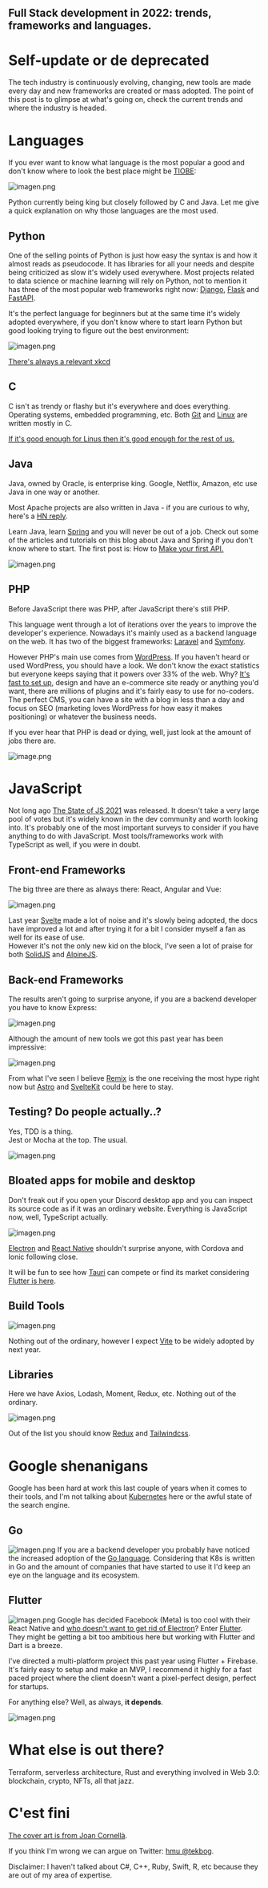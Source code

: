 ## Full Stack development in 2022: trends, frameworks and languages.

# Self-update or de deprecated 

The tech industry is continuously evolving, changing, new tools are made every day and new frameworks are created or mass adopted. The point of this post is to glimpse at what's going on, check the current trends and where the industry is headed.

# Languages

If you ever want to know what language is the most popular a good and don't know where to look the best place might be [TIOBE](https://www.tiobe.com/tiobe-index/):

![imagen.png](https://cdn.hashnode.com/res/hashnode/image/upload/v1645307897259/fLo7CthA7N.png)

Python currently being king but closely followed by C and Java. Let me give a quick explanation on why those languages are the most used.

## Python
One of the selling points of Python is just how easy the syntax is and how it almost reads as pseudocode. It has libraries for all your needs and despite being criticized as slow it's widely used everywhere. 
Most projects related to data science or machine learning will rely on Python, not to mention it has three of the most popular web frameworks right now: [Django](https://github.com/django/django), [Flask](https://flask.palletsprojects.com/en/2.0.x/) and [FastAPI](https://github.com/tiangolo/fastapi).

It's the perfect language for beginners but at the same time it's widely adopted everywhere, if you don't know where to start learn Python but good looking trying to figure out the best environment:

![imagen.png](https://cdn.hashnode.com/res/hashnode/image/upload/v1645309138574/RSIZCU2fr.png)

[There's always a relevant xkcd](https://xkcd.com/1987/)

## C
C isn't as trendy or flashy but it's everywhere and does everything. Operating systems, embedded programming, etc. Both [Git](https://github.com/git/git) and [Linux](https://github.com/torvalds/linux) are written mostly in C.

[If it's good enough for Linus then it's good enough for the rest of us.](https://youtu.be/CYvJPra7Ebk)

## Java
Java, owned by Oracle, is enterprise king. Google, Netflix, Amazon, etc use Java in one way or another. 

Most Apache projects are also written in Java - if you are curious to why, here's a [HN reply](https://news.ycombinator.com/item?id=9249913).

Learn Java, learn [Spring](https://spring.io/) and you will never be out of a job. Check out some of the articles and tutorials on this blog about Java and Spring if you don't know where to start. The first post is: How to [Make your first API.](https://bognov.tech/starting-with-spring-boot-how-to-make-a-restful-get-endpoint)

![imagen.png](https://cdn.hashnode.com/res/hashnode/image/upload/v1645310628891/xzMYlXhcx.png)

## PHP
Before JavaScript there was PHP, after JavaScript there's still PHP.  
   
This language went through a lot of iterations over the years to improve the developer's experience. Nowadays it's mainly used as a backend language on the web. It has two of the biggest frameworks: [Laravel](https://laravel.com/) and [Symfony](https://symfony.com/).   

However PHP's main use comes from [WordPress](https://wordpress.org/). If you haven't heard or used WordPress, you should have a look. We don't know the exact statistics but everyone keeps saying that it powers over 33% of the web. Why? [It's fast to set up](https://bognov.tech/how-to-install-wordpress-with-plesk-on-digitalocean), design and have an e-commerce site ready or anything you'd want, there are millions of plugins and it's fairly easy to use for no-coders.   
The perfect CMS, you can have a site with a blog in less than a day and focus on SEO (marketing loves WordPress for how easy it makes positioning) or whatever the business needs.  

If you ever hear that PHP is dead or dying, well, just look at the amount of jobs there are.

![image.png](https://cdn.hashnode.com/res/hashnode/image/upload/v1645362528737/MlQDPHTMd.png)



# JavaScript

Not long ago [The State of JS 2021](https://2021.stateofjs.com/en-US/) was released. It doesn't take a very large pool of votes but it's widely known in the dev community and worth looking into. It's probably one of the most important surveys to consider if you have anything to do with JavaScript. Most tools/frameworks work with TypeScript as well, if you were in doubt.

## Front-end Frameworks
The big three are there as always there: React, Angular and Vue:

![imagen.png](https://cdn.hashnode.com/res/hashnode/image/upload/v1645311426706/vdvs8XBiH.png)

Last year [Svelte](https://svelte.dev/) made a lot of noise and it's slowly being adopted, the docs have improved a lot and after trying it for a bit I consider myself a fan as well for its ease of use.  
However it's not the only new kid on the block, I've seen a lot of praise for both [SolidJS](https://www.solidjs.com/) and [AlpineJS](https://alpinejs.dev/). 

## Back-end Frameworks
The results aren't going to surprise anyone, if you are a backend developer you have to know Express:

![imagen.png](https://cdn.hashnode.com/res/hashnode/image/upload/v1645312134123/k86FJF5iT.png)

Although the amount of new tools we got this past year has been impressive:

![imagen.png](https://cdn.hashnode.com/res/hashnode/image/upload/v1645312199337/kQDD-GuEw.png)

From what I've seen I believe [Remix](https://remix.run/) is the one receiving the most hype right now but [Astro](https://astro.build/) and [SvelteKit](https://kit.svelte.dev/) could be here to stay.

## Testing? Do people actually..?

Yes, TDD is a thing.  
Jest or Mocha at the top. The usual.   

![imagen.png](https://cdn.hashnode.com/res/hashnode/image/upload/v1645312648863/yA9u52HDI.png)

## Bloated apps for mobile and desktop
Don't freak out if you open your Discord desktop app and you can inspect its source code as if it was an ordinary website. Everything is JavaScript now, well, TypeScript actually.

![imagen.png](https://cdn.hashnode.com/res/hashnode/image/upload/v1645312730862/U51evV8OY.png)

[Electron](https://www.electronjs.org/) and [React Native](https://reactnative.dev/) shouldn't surprise anyone, with Cordova and Ionic following close.

It will be fun to see how [Tauri](https://tauri.studio/) can compete or find its market considering [Flutter is here](https://medium.com/flutter/announcing-flutter-for-windows-6979d0d01fed).

## Build Tools

![imagen.png](https://cdn.hashnode.com/res/hashnode/image/upload/v1645313030393/1Yo0-7WvK.png)

Nothing out of the ordinary, however I expect [Vite](https://vitejs.dev/) to be widely adopted by next year.

## Libraries
Here we have Axios, Lodash, Moment, Redux, etc. Nothing out of the ordinary.

![imagen.png](https://cdn.hashnode.com/res/hashnode/image/upload/v1645313272660/YXKqt0u-N.png)

Out of the list you should know [Redux](https://redux.js.org/) and [Tailwindcss](https://tailwindcss.com/).

# Google shenanigans
Google has been hard at work this last couple of years when it comes to their tools, and I'm not talking about [Kubernetes](https://github.com/kubernetes/kubernetes) here or the awful state of the search engine.

## Go
![imagen.png](https://cdn.hashnode.com/res/hashnode/image/upload/v1645313643322/N8lyVFfJd.png)
If you are a backend developer you probably have noticed the increased adoption of the [Go language](https://go.dev/). Considering that K8s is written in Go and the amount of companies that have started to use it I'd keep an eye on the language and its ecosystem.

## Flutter
![imagen.png](https://cdn.hashnode.com/res/hashnode/image/upload/v1645314161818/3QTd2GxYX.png)
Google has decided Facebook (Meta) is too cool with their React Native and [who doesn't want to get rid of Electron](https://medium.com/flutter/announcing-flutter-for-windows-6979d0d01fed)? Enter [Flutter](https://flutter.dev/). 
They might be getting a bit too ambitious here but working with Flutter and Dart is a breeze. 

I've directed a multi-platform project this past year using Flutter + Firebase. It's fairly easy to setup and make an MVP, I recommend it highly for a fast paced project where the client doesn't want a pixel-perfect design, perfect for startups. 

For anything else? Well, as always, **it depends**. 

![imagen.png](https://cdn.hashnode.com/res/hashnode/image/upload/v1645315192940/np9-fehbq.png)

# What else is out there?
Terraform, serverless architecture, Rust and everything involved in Web 3.0: blockchain, crypto, NFTs, all that jazz.

# C'est fini

[The cover art is from Joan Cornellà](https://joancornella.net/en/).  

If you think I'm wrong we can argue on Twitter: [hmu @tekbog](https://twitter.com/tekbog).  

Disclaimer: I haven't talked about C#, C++, Ruby, Swift, R, etc because they are out of my area of expertise.  
